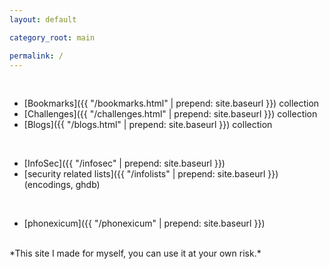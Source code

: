 ```yaml
---
layout: default

category_root: main

permalink: /
---
```


<article class="markdown-body" markdown="1">

<br>

* [Bookmarks]({{ "/bookmarks.html" | prepend: site.baseurl }}) collection
* [Challenges]({{ "/challenges.html" | prepend: site.baseurl }}) collection
* [Blogs]({{ "/blogs.html" | prepend: site.baseurl }}) collection

<br>

* [InfoSec]({{ "/infosec" | prepend: site.baseurl }})
* [security related lists]({{ "/infolists" | prepend: site.baseurl }}) (encodings, ghdb)

<br>

* [phonexicum]({{ "/phonexicum" | prepend: site.baseurl }})

<!--<br>

* [programming concepts]({{ "/programming_concepts" | prepend: site.baseurl }})-->

<!--
<br>

* [funny aphorisms]({{ "/other_articles/funny.html" | prepend: site.baseurl }})
-->

<br>
*This site I made for myself, you can use it at your own risk.*

</article>
